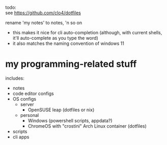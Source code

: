 todo:  
see https://github.com/clo4/dotfiles  

rename 'my notes' to notes, 'n so on
  - this makes it nice for cli auto-completion (although, with current shells, it'll auto-complete as you type the word)
  - it also matches the naming convention of windows 11 

# my programming-related stuff
includes:
 - notes
 - code editor configs
 - OS configs
   - server
     - OpenSUSE leap (dotfiles or nix)
   - personal
     - Windows (powershell scripts, appdata?)
     - ChromeOS with "crostini" Arch Linux container (dotfiles)
 - scripts
 - cli apps

